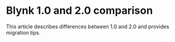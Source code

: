 # Blynk 1.0 and 2.0 comparison

This article describes differences between 1.0 and 2.0 and provides migration tips.

 

